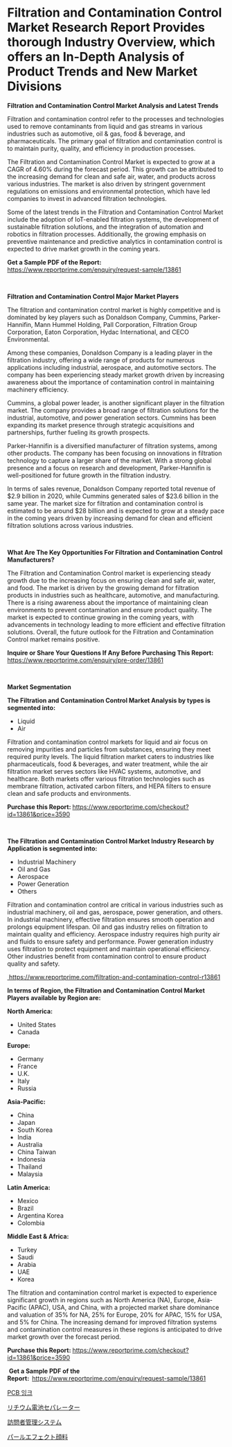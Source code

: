 <p><h1>Filtration and Contamination Control Market Research Report Provides thorough Industry Overview, which offers an In-Depth Analysis of Product Trends and New Market Divisions</h1></p><p><strong>Filtration and Contamination Control Market Analysis and Latest Trends</strong></p>
<p><p>Filtration and contamination control refer to the processes and technologies used to remove contaminants from liquid and gas streams in various industries such as automotive, oil & gas, food & beverage, and pharmaceuticals. The primary goal of filtration and contamination control is to maintain purity, quality, and efficiency in production processes.</p><p>The Filtration and Contamination Control Market is expected to grow at a CAGR of 4.60% during the forecast period. This growth can be attributed to the increasing demand for clean and safe air, water, and products across various industries. The market is also driven by stringent government regulations on emissions and environmental protection, which have led companies to invest in advanced filtration technologies.</p><p>Some of the latest trends in the Filtration and Contamination Control Market include the adoption of IoT-enabled filtration systems, the development of sustainable filtration solutions, and the integration of automation and robotics in filtration processes. Additionally, the growing emphasis on preventive maintenance and predictive analytics in contamination control is expected to drive market growth in the coming years.</p></p>
<p><strong>Get a Sample PDF of the Report:&nbsp;</strong> <a href="https://www.reportprime.com/enquiry/request-sample/13861">https://www.reportprime.com/enquiry/request-sample/13861</a></p>
<p>&nbsp;</p>
<p><strong>Filtration and Contamination Control Major Market Players</strong></p>
<p><p>The filtration and contamination control market is highly competitive and is dominated by key players such as Donaldson Company, Cummins, Parker-Hannifin, Mann Hummel Holding, Pall Corporation, Filtration Group Corporation, Eaton Corporation, Hydac International, and CECO Environmental.</p><p>Among these companies, Donaldson Company is a leading player in the filtration industry, offering a wide range of products for numerous applications including industrial, aerospace, and automotive sectors. The company has been experiencing steady market growth driven by increasing awareness about the importance of contamination control in maintaining machinery efficiency.</p><p>Cummins, a global power leader, is another significant player in the filtration market. The company provides a broad range of filtration solutions for the industrial, automotive, and power generation sectors. Cummins has been expanding its market presence through strategic acquisitions and partnerships, further fueling its growth prospects.</p><p>Parker-Hannifin is a diversified manufacturer of filtration systems, among other products. The company has been focusing on innovations in filtration technology to capture a larger share of the market. With a strong global presence and a focus on research and development, Parker-Hannifin is well-positioned for future growth in the filtration industry.</p><p>In terms of sales revenue, Donaldson Company reported total revenue of $2.9 billion in 2020, while Cummins generated sales of $23.6 billion in the same year. The market size for filtration and contamination control is estimated to be around $28 billion and is expected to grow at a steady pace in the coming years driven by increasing demand for clean and efficient filtration solutions across various industries.</p></p>
<p>&nbsp;</p>
<p><strong>What Are The Key Opportunities For Filtration and Contamination Control Manufacturers?</strong></p>
<p><p>The Filtration and Contamination Control market is experiencing steady growth due to the increasing focus on ensuring clean and safe air, water, and food. The market is driven by the growing demand for filtration products in industries such as healthcare, automotive, and manufacturing. There is a rising awareness about the importance of maintaining clean environments to prevent contamination and ensure product quality. The market is expected to continue growing in the coming years, with advancements in technology leading to more efficient and effective filtration solutions. Overall, the future outlook for the Filtration and Contamination Control market remains positive.</p></p>
<p><strong>Inquire or Share Your Questions If Any Before Purchasing This Report:</strong> <a href="https://www.reportprime.com/enquiry/pre-order/13861">https://www.reportprime.com/enquiry/pre-order/13861</a></p>
<p>&nbsp;</p>
<p><strong>Market Segmentation</strong></p>
<p><strong>The Filtration and Contamination Control Market Analysis by types is segmented into:</strong></p>
<p><ul><li>Liquid</li><li>Air</li></ul></p>
<p><p>Filtration and contamination control markets for liquid and air focus on removing impurities and particles from substances, ensuring they meet required purity levels. The liquid filtration market caters to industries like pharmaceuticals, food & beverages, and water treatment, while the air filtration market serves sectors like HVAC systems, automotive, and healthcare. Both markets offer various filtration technologies such as membrane filtration, activated carbon filters, and HEPA filters to ensure clean and safe products and environments.</p></p>
<p><strong>Purchase this Report:&nbsp;</strong><a href="https://www.reportprime.com/checkout?id=13861&price=3590">https://www.reportprime.com/checkout?id=13861&price=3590</a></p>
<p>&nbsp;</p>
<p><strong>The Filtration and Contamination Control Market Industry Research by Application is segmented into:</strong></p>
<p><ul><li>Industrial Machinery</li><li>Oil and Gas</li><li>Aerospace</li><li>Power Generation</li><li>Others</li></ul></p>
<p><p>Filtration and contamination control are critical in various industries such as industrial machinery, oil and gas, aerospace, power generation, and others. In industrial machinery, effective filtration ensures smooth operation and prolongs equipment lifespan. Oil and gas industry relies on filtration to maintain quality and efficiency. Aerospace industry requires high purity air and fluids to ensure safety and performance. Power generation industry uses filtration to protect equipment and maintain operational efficiency. Other industries benefit from contamination control to ensure product quality and safety.</p></p>
<p><a href="https://www.reportprime.com/filtration-and-contamination-control-r13861">&nbsp;https://www.reportprime.com/filtration-and-contamination-control-r13861</a></p>
<p><strong>In terms of Region, the Filtration and Contamination Control Market Players available by Region are:</strong></p>
<p>
    <p> <strong> North America: </strong>
        <ul>
            <li>United States</li>
            <li>Canada</li>
        </ul>
        </p> 
    <p> <strong> Europe: </strong>
        <ul>
            <li>Germany</li>
            <li>France</li>
            <li>U.K.</li>
            <li>Italy</li>
            <li>Russia</li>
        </ul>
        </p> 
    <p> <strong> Asia-Pacific: </strong>
        <ul>
            <li>China</li>
            <li>Japan</li>
            <li>South Korea</li>
            <li>India</li>
            <li>Australia</li>
            <li>China Taiwan</li>
            <li>Indonesia</li>
            <li>Thailand</li>
            <li>Malaysia</li>
        </ul>
        </p> 
    <p> <strong> Latin America: </strong>
        <ul>
            <li>Mexico</li>
            <li>Brazil</li>
            <li>Argentina Korea</li>
            <li>Colombia</li>
        </ul>
        </p> 
    <p> <strong> Middle East & Africa: </strong>
        <ul>
            <li>Turkey</li>
            <li>Saudi</li>
            <li>Arabia</li>
            <li>UAE</li>
            <li>Korea</li>
        </ul>
    </p>
    </p>
<p><p>The filtration and contamination control market is expected to experience significant growth in regions such as North America (NA), Europe, Asia-Pacific (APAC), USA, and China, with a projected market share dominance and valuation of 35% for NA, 25% for Europe, 20% for APAC, 15% for USA, and 5% for China. The increasing demand for improved filtration systems and contamination control measures in these regions is anticipated to drive market growth over the forecast period.</p></p>
<p><strong>Purchase this Report: </strong><a href="https://www.reportprime.com/checkout?id=13861&price=3590">https://www.reportprime.com/checkout?id=13861&price=3590</a></p>
<p>&nbsp;<strong>Get a Sample PDF of the Report:&nbsp;&nbsp;</strong><a href="https://www.reportprime.com/enquiry/request-sample/13861">https://www.reportprime.com/enquiry/request-sample/13861</a></p>
<p><strong></strong></p>
<p><p><a href="https://github.com/RichardLueilwitz787/Market-Research-Report-List-1/blob/main/470090822867.md">PCB 잉크</a></p><p><a href="https://medium.com/@lonnyguann/%E3%83%AA%E3%83%81%E3%82%A6%E3%83%A0%E3%83%90%E3%83%83%E3%83%86%E3%83%AA%E3%83%BC%E3%82%BB%E3%83%91%E3%83%AC%E3%83%BC%E3%82%BF%E5%B8%82%E5%A0%B4%E8%AA%BF%E6%9F%BB%E3%83%AC%E3%83%9D%E3%83%BC%E3%83%88-%E3%81%9D%E3%81%AE%E6%AD%B4%E5%8F%B2%E3%81%A8%E4%BA%88%E6%B8%AC-2024%E5%B9%B4%E3%81%8B%E3%82%892031%E5%B9%B4%E3%81%BE%E3%81%A7-5cae4b25b630">リチウム電池セパレーター</a></p><p><a href="https://github.com/JacksonWiza1924/Market-Research-Report-List-1/blob/main/548070924826.md">訪問者管理システム</a></p><p><a href="https://medium.com/@lonnyguann/%E3%83%91%E3%83%BC%E3%83%AB%E3%82%A8%E3%83%95%E3%82%A7%E3%82%AF%E3%83%88%E3%83%94%E3%82%B0%E3%83%A1%E3%83%B3%E3%83%88%E5%B8%82%E5%A0%B4-%E5%B8%82%E5%A0%B4cagr-%E5%B8%82%E5%A0%B4%E3%83%88%E3%83%AC%E3%83%B3%E3%83%89-%E3%81%8A%E3%82%88%E3%81%B3%E6%88%90%E9%95%B7%E6%88%A6%E7%95%A5%E3%81%AB%E9%96%A2%E3%81%99%E3%82%8Binsights-f4ad77337927">パールエフェクト顔料</a></p></p>
